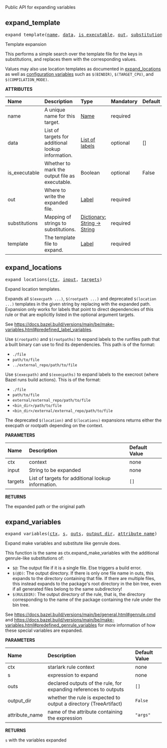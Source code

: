 <!-- Generated with Stardoc: http://skydoc.bazel.build -->

Public API for expanding variables

<a id="#expand_template"></a>

## expand_template

<pre>
expand_template(<a href="#expand_template-name">name</a>, <a href="#expand_template-data">data</a>, <a href="#expand_template-is_executable">is_executable</a>, <a href="#expand_template-out">out</a>, <a href="#expand_template-substitutions">substitutions</a>, <a href="#expand_template-template">template</a>)
</pre>

Template expansion
    
This performs a simple search over the template file for the keys in substitutions,
and replaces them with the corresponding values.

Values may also use location templates as documented in [expand_locations](#expand_locations)
as well as [configuration variables] such as `$(BINDIR)`, `$(TARGET_CPU)`, and `$(COMPILATION_MODE)`.

[configuration variables]: https://docs.bazel.build/versions/main/skylark/lib/ctx.html#var


**ATTRIBUTES**


| Name  | Description | Type | Mandatory | Default |
| :------------- | :------------- | :------------- | :------------- | :------------- |
| <a id="expand_template-name"></a>name |  A unique name for this target.   | <a href="https://bazel.build/docs/build-ref.html#name">Name</a> | required |  |
| <a id="expand_template-data"></a>data |  List of targets for additional lookup information.   | <a href="https://bazel.build/docs/build-ref.html#labels">List of labels</a> | optional | [] |
| <a id="expand_template-is_executable"></a>is_executable |  Whether to mark the output file as executable.   | Boolean | optional | False |
| <a id="expand_template-out"></a>out |  Where to write the expanded file.   | <a href="https://bazel.build/docs/build-ref.html#labels">Label</a> | required |  |
| <a id="expand_template-substitutions"></a>substitutions |  Mapping of strings to substitutions.   | <a href="https://bazel.build/docs/skylark/lib/dict.html">Dictionary: String -> String</a> | required |  |
| <a id="expand_template-template"></a>template |  The template file to expand.   | <a href="https://bazel.build/docs/build-ref.html#labels">Label</a> | required |  |


<a id="#expand_locations"></a>

## expand_locations

<pre>
expand_locations(<a href="#expand_locations-ctx">ctx</a>, <a href="#expand_locations-input">input</a>, <a href="#expand_locations-targets">targets</a>)
</pre>

Expand location templates.

Expands all `$(execpath ...)`, `$(rootpath ...)` and deprecated `$(location ...)` templates in the
given string by replacing with the expanded path. Expansion only works for labels that point to direct dependencies
of this rule or that are explicitly listed in the optional argument targets.

See https://docs.bazel.build/versions/main/be/make-variables.html#predefined_label_variables.

Use `$(rootpath)` and `$(rootpaths)` to expand labels to the runfiles path that a built binary can use
to find its dependencies. This path is of the format:
- `./file`
- `path/to/file`
- `../external_repo/path/to/file`

Use `$(execpath)` and `$(execpaths)` to expand labels to the execroot (where Bazel runs build actions).
This is of the format:
- `./file`
- `path/to/file`
- `external/external_repo/path/to/file`
- `<bin_dir>/path/to/file`
- `<bin_dir>/external/external_repo/path/to/file`

The deprecated `$(location)` and `$(locations)` expansions returns either the execpath or rootpath depending on the context.


**PARAMETERS**


| Name  | Description | Default Value |
| :------------- | :------------- | :------------- |
| <a id="expand_locations-ctx"></a>ctx |  context   |  none |
| <a id="expand_locations-input"></a>input |  String to be expanded   |  none |
| <a id="expand_locations-targets"></a>targets |  List of targets for additional lookup information.   |  <code>[]</code> |

**RETURNS**

The expanded path or the original path


<a id="#expand_variables"></a>

## expand_variables

<pre>
expand_variables(<a href="#expand_variables-ctx">ctx</a>, <a href="#expand_variables-s">s</a>, <a href="#expand_variables-outs">outs</a>, <a href="#expand_variables-output_dir">output_dir</a>, <a href="#expand_variables-attribute_name">attribute_name</a>)
</pre>

Expand make variables and substitute like genrule does.

This function is the same as ctx.expand_make_variables with the additional
genrule-like substitutions of:

  - `$@`: The output file if it is a single file. Else triggers a build error.
  - `$(@D)`: The output directory. If there is only one file name in outs,
           this expands to the directory containing that file. If there are multiple files,
           this instead expands to the package's root directory in the bin tree,
           even if all generated files belong to the same subdirectory!
  - `$(RULEDIR)`: The output directory of the rule, that is, the directory
    corresponding to the name of the package containing the rule under the bin tree.

See https://docs.bazel.build/versions/main/be/general.html#genrule.cmd and
https://docs.bazel.build/versions/main/be/make-variables.html#predefined_genrule_variables
for more information of how these special variables are expanded.


**PARAMETERS**


| Name  | Description | Default Value |
| :------------- | :------------- | :------------- |
| <a id="expand_variables-ctx"></a>ctx |  starlark rule context   |  none |
| <a id="expand_variables-s"></a>s |  expression to expand   |  none |
| <a id="expand_variables-outs"></a>outs |  declared outputs of the rule, for expanding references to outputs   |  <code>[]</code> |
| <a id="expand_variables-output_dir"></a>output_dir |  whether the rule is expected to output a directory (TreeArtifact)   |  <code>False</code> |
| <a id="expand_variables-attribute_name"></a>attribute_name |  name of the attribute containing the expression   |  <code>"args"</code> |

**RETURNS**

`s` with the variables expanded


